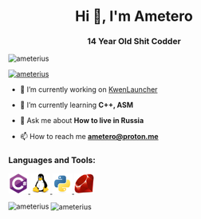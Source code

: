 <h1 align="center">Hi 👋, I'm Ametero</h1>
<h3 align="center">14 Year Old Shit Codder</h3>

<p align="left"> <img src="https://komarev.com/ghpvc/?username=ameterius&label=Views&color=00ff00&style=flat-square" alt="ameterius" /> </p>

<p align="left"> <a href="https://github.com/ryo-ma/github-profile-trophy"><img src="https://github-profile-trophy.vercel.app/?username=ameterius" alt="ameterius" /></a> </p>

- 🔭 I’m currently working on [KwenLauncher](https://github.com/Ameterius/KwenLauncher)

- 🌱 I’m currently learning **C++, ASM**

- 💬 Ask me about **How to live in Russia**

- 📫 How to reach me **ametero@proton.me**

<h3 align="left">Languages and Tools:</h3>
<p align="left"> <a href="https://www.w3schools.com/cs/" target="_blank" rel="noreferrer"> <img src="https://raw.githubusercontent.com/devicons/devicon/master/icons/csharp/csharp-original.svg" alt="csharp" width="40" height="40"/> </a> <a href="https://www.linux.org/" target="_blank" rel="noreferrer"> <img src="https://raw.githubusercontent.com/devicons/devicon/master/icons/linux/linux-original.svg" alt="linux" width="40" height="40"/> </a> <a href="https://www.python.org" target="_blank" rel="noreferrer"> <img src="https://raw.githubusercontent.com/devicons/devicon/master/icons/python/python-original.svg" alt="python" width="40" height="40"/> </a> <a href="https://www.ruby-lang.org/en/" target="_blank" rel="noreferrer"> <img src="https://raw.githubusercontent.com/devicons/devicon/master/icons/ruby/ruby-original.svg" alt="ruby" width="40" height="40"/> </a> </p>

<p><img align="left" src="https://github-readme-stats.vercel.app/api/top-langs?username=ameterius&show_icons=true&theme=synthwave&locale=en&layout=compact" alt="ameterius" /></p>

<p>&nbsp;<img align="center" src="https://github-readme-stats.vercel.app/api?username=ameterius&show_icons=true&theme=synthwave&locale=en" alt="ameterius" /></p>

